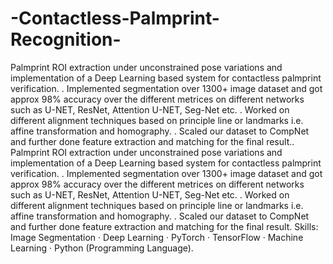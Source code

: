 # -Contactless-Palmprint-Recognition-
Palmprint ROI extraction under unconstrained pose variations and implementation of a Deep Learning based system for contactless palmprint verification.
. Implemented segmentation over 1300+ image dataset and got approx 98% accuracy over the different metrices on different networks such as U-NET, ResNet, Attention U-NET, Seg-Net etc.
. Worked on different alignment techniques based on principle line or landmarks i.e. affine transformation and homography.
. Scaled our dataset to CompNet and further done feature extraction and matching for the final result.. Palmprint ROI extraction under unconstrained pose variations and implementation of a Deep Learning based system for contactless palmprint verification. . Implemented segmentation over 1300+ image dataset and got approx 98% accuracy over the different metrices on different networks such as U-NET, ResNet, Attention U-NET, Seg-Net etc. . Worked on different alignment techniques based on principle line or landmarks i.e. affine transformation and homography. . Scaled our dataset to CompNet and further done feature extraction and matching for the final result.
Skills: Image Segmentation · Deep Learning · PyTorch · TensorFlow · Machine Learning · Python (Programming Language).
